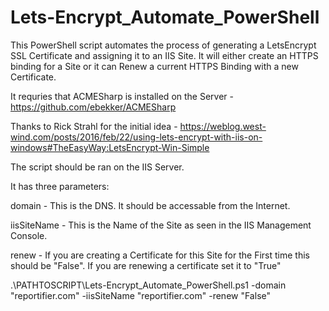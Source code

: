 # Lets-Encrypt_Automate_PowerShell

This PowerShell script automates the process of generating a LetsEncrypt SSL Certificate and assigning it to an IIS Site. It will either create an HTTPS binding for a Site or it can Renew a current HTTPS Binding with a new Certificate.

It requries that ACMESharp is installed on the Server - https://github.com/ebekker/ACMESharp

Thanks to Rick Strahl for the initial idea - https://weblog.west-wind.com/posts/2016/feb/22/using-lets-encrypt-with-iis-on-windows#TheEasyWay:LetsEncrypt-Win-Simple 

The script should be ran on the IIS Server.

It has three parameters:

domain - This is the DNS. It should be accessable from the Internet.

iisSiteName - This is the Name of the Site as seen in the IIS Management Console.

renew - If you are creating a Certificate for this Site for the First time this should be "False". If you are renewing a certificate set it to "True"

.\PATHTOSCRIPT\Lets-Encrypt_Automate_PowerShell.ps1 -domain "reportifier.com" -iisSiteName "reportifier.com" -renew "False"
